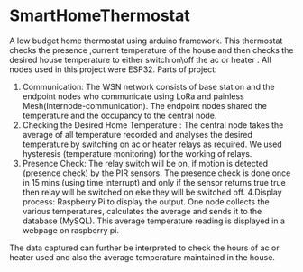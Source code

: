 # SmartHomeThermostat
A low budget home thermostat using arduino framework.
This thermostat checks the presence ,current temperature
of the house and then checks the desired house temperature to either switch on\off the ac or heater .
All nodes used in this project were ESP32.
Parts of project: 
1. Communication: The WSN network consists of base station and the endpoint nodes who communicate using LoRa and painless Mesh(Internode-communication). The endpoint nodes shared the temperature and the occupancy to the central node.
2. Checking the Desired Home Temperature : The central node takes the average of all
temperature recorded and analyses the desired temperature by switching on
ac or heater relays as required. We used hysteresis (temperature monitoring) for the
working of relays.
3. Presence Check: The relay switch will be on,  if motion is detected (presence check)
by the PIR sensors. The presence check is done  once in 15 mins (using time interrupt) and
only if the sensor returns true true then relay will be switched on else they will be switched off.
4.Display process:  Raspberry Pi to display the output. One node collects the various temperatures, calculates the average and sends it to the database (MySQL). This average temperature reading is displayed in a webpage on raspberry pi.

The data captured can further be interpreted to check the hours of ac or heater used and also the average temperature maintained in the house.
